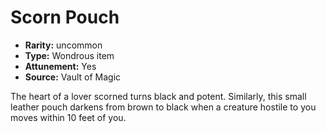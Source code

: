 
# Scorn Pouch

* **Rarity:** uncommon
* **Type:** Wondrous item
* **Attunement:** Yes
* **Source:** Vault of Magic


The heart of a lover scorned turns black and potent. Similarly, this small leather pouch darkens from brown to black when a creature hostile to you moves within 10 feet of you.

